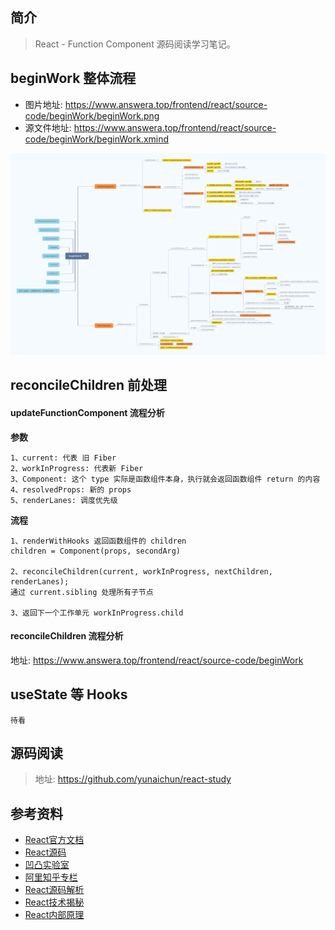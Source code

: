 ## 简介

> React - Function Component 源码阅读学习笔记。

## beginWork 整体流程

- 图片地址: https://www.answera.top/frontend/react/source-code/beginWork/beginWork.png
- 源文件地址: https://www.answera.top/frontend/react/source-code/beginWork/beginWork.xmind

![beginWork](../beginWork/beginWork.png)

## reconcileChildren 前处理

#### updateFunctionComponent 流程分析

**参数**

```
1、current: 代表 旧 Fiber
2、workInProgress: 代表新 Fiber
3、Component: 这个 type 实际是函数组件本身，执行就会返回函数组件 return 的内容
4、resolvedProps: 新的 props
5、renderLanes: 调度优先级
```

**流程**

```
1、renderWithHooks 返回函数组件的 children
children = Component(props, secondArg)

2、reconcileChildren(current, workInProgress, nextChildren, renderLanes);
通过 current.sibling 处理所有子节点

3、返回下一个工作单元 workInProgress.child
```

#### reconcileChildren 流程分析

地址: https://www.answera.top/frontend/react/source-code/beginWork

## useState 等 Hooks

```
待看
```

## 源码阅读

> 地址: https://github.com/yunaichun/react-study

## 参考资料

- [React官方文档](https://reactjs.org)
- [React源码](https://github.com/facebook/react/tree/8b2d3783e58d1acea53428a10d2035a8399060fe)
- [凹凸实验室](https://aotu.io/notes/2020/11/12/react-indoor/index.html)
- [阿里知乎专栏](https://zhuanlan.zhihu.com/purerender)
- [React源码解析](https://react.jokcy.me/)
- [React技术揭秘](https://react.iamkasong.com/)
- [React内部原理](http://tcatche.site/2017/07/react-internals-part-one-basic-rendering/)
